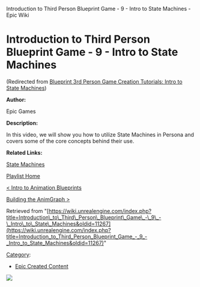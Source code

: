 Introduction to Third Person Blueprint Game - 9 - Intro to State Machines - Epic Wiki                     

Introduction to Third Person Blueprint Game - 9 - Intro to State Machines
=========================================================================

(Redirected from [Blueprint 3rd Person Game Creation Tutorials: Intro to State Machines](/index.php?title=Blueprint_3rd_Person_Game_Creation_Tutorials:_Intro_to_State_Machines&redirect=no "Blueprint 3rd Person Game Creation Tutorials: Intro to State Machines"))

  

**Author:**

Epic Games

**Description:**

In this video, we will show you how to utilize State Machines in Persona and covers some of the core concepts behind their use.

**Related Links:**

[State Machines](https://docs.unrealengine.com/latest/INT/Engine/Animation/StateMachines/index.html)

[Playlist Home](/Category:Epic_Video_Playlists "Category:Epic Video Playlists")

[< Intro to Animation Blueprints](/Introduction_to_Third_Person_Blueprint_Game_-_8_-_Intro_to_Animation_Blueprints "Introduction to Third Person Blueprint Game - 8 - Intro to Animation Blueprints")

[Building the AnimGraph >](/Introduction_to_Third_Person_Blueprint_Game_-_10_-_Building_the_AnimGraph "Introduction to Third Person Blueprint Game - 10 - Building the AnimGraph")

Retrieved from "[https://wiki.unrealengine.com/index.php?title=Introduction\_to\_Third\_Person\_Blueprint\_Game\_-\_9\_-\_Intro\_to\_State\_Machines&oldid=11267](https://wiki.unrealengine.com/index.php?title=Introduction_to_Third_Person_Blueprint_Game_-_9_-_Intro_to_State_Machines&oldid=11267)"

[Category](/Special:Categories "Special:Categories"):

*   [Epic Created Content](/Category:Epic_Created_Content "Category:Epic Created Content")

  ![](https://tracking.unrealengine.com/track.png)